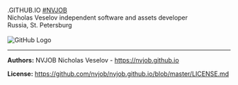 .GITHUB.IO
<a href="https://nvjob.github.io/" target="_blank">#NVJOB</a><br>
Nicholas Veselov independent software and assets developer<br>
Russia, St. Petersburg
<br><br>
![GitHub Logo](https://raw.githubusercontent.com/e-prom/e-prom.github.io/master/res/images/nvjob.jpg)


-------------------------------------------------------------------

**Authors:** NVJOB Nicholas Veselov - https://nvjob.github.io

**License:** https://github.com/nvjob/nvjob.github.io/blob/master/LICENSE.md
